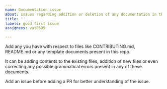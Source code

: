 ```yaml
---
name: Documentation issue
about: Issues regarding addition or deletion of any documentation in this repository
title: ''
labels: good first issue
assignees: vat0599

---
```


Add any you have with respect to files like CONTRIBUTING.md, README.md or any template documents present in this repo.

It can be adding contents to the existing files, addition of new files or even correcting any possible grammatical errors present in any of these documents.

Add an issue before adding a PR for better understanding of the issue.
